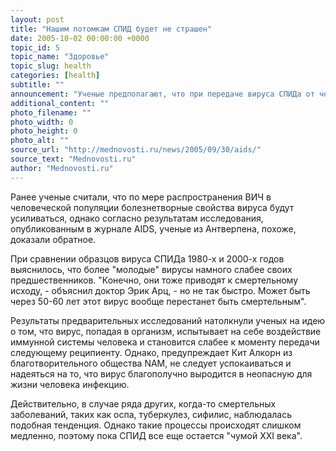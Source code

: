 ```yaml
---
layout: post
title: "Нашим потомкам СПИД будет не страшен"
date: 2005-10-02 00:00:00 +0000
topic_id: 5
topic_name: "Здоровье"
topic_slug: health
categories: [health]
subtitle: ""
announcement: "Ученые предполагают, что при передаче вируса СПИДа от человека к человеку под воздействием иммунной системы болезнетворные свойства вируса слабеют, сообщает BBC. Это значит существует вероятность того, что через несколько десятков лет ВИЧ станет менее опасным для человека."
additional_content: ""
photo_filename: ""
photo_width: 0
photo_height: 0
photo_alt: ""
source_url: "http://mednovosti.ru/news/2005/09/30/aids/"
source_text: "Mednovosti.ru"
author: "Mednovosti.ru"
---
```

Ранее ученые считали, что по мере распространения ВИЧ в человеческой популяции болезнетворные свойства вируса будут усиливаться, однако согласно результатам исследования, опубликованным в журнале AIDS, ученые из Антверпена, похоже, доказали обратное.

При сравнении образцов вируса СПИДа 1980-х и 2000-х годов выяснилось, что более "молодые" вирусы намного слабее своих предшественников. "Конечно, они тоже приводят к смертельному исходу, - объяснил доктор Эрик Арц, - но не так быстро. Может быть через 50-60 лет этот вирус вообще перестанет быть смертельным".

Результаты предварительных исследований натолкнули ученых на идею о том, что вирус, попадая в организм, испытывает на себе воздействие иммунной системы человека и становится слабее к моменту передачи следующему реципиенту. Однако, предупреждает Кит Алкорн из благотворительного общества NAM, не следует успокаиваться и надеяться на то, что вирус благополучно выродится в неопасную для жизни человека инфекцию.

Действительно, в случае ряда других, когда-то смертельных заболеваний, таких как оспа, туберкулез, сифилис, наблюдалась подобная тенденция. Однако такие процессы происходят слишком медленно, поэтому пока СПИД все еще остается "чумой XXI века".
